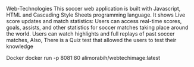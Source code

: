 Web-Technologies
This soccer web application is built with Javascript, HTML and Cascading Style Sheets programming language. It shows Live score updates and match statistics: Users can access real-time scores, goals, assists, and other statistics for soccer matches taking place around the world. Users can watch highlights and full replays of past soccer matches, Also, There is a Quiz test that allowed the users to test their knowledge

Docker
docker run -p 8081:80 alimorabih/webtechimage:latest
